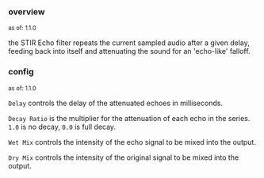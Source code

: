 ### overview
<sup>as of: 1.1.0</sup>

the STIR Echo filter repeats the current sampled audio after a given delay, feeding back into itself and attenuating the sound for an 'echo-like' falloff.

### config
<sup>as of: 1.1.0</sup>

`Delay` controls the delay of the attenuated echoes in milliseconds.

`Decay Ratio` is the multiplier for the attenuation of each echo in the series. `1.0` is no decay, `0.0` is full decay.

`Wet Mix` controls the intensity of the echo signal to be mixed into the output.

`Dry Mix` controls the intensity of the original signal to be mixed into the output.